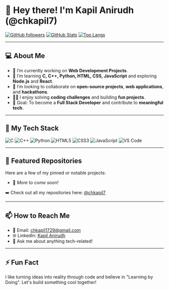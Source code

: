 # 👋 Hey there! I'm Kapil Anirudh (@chkapil7)

[![GitHub followers](https://img.shields.io/github/followers/chkapil7?style=social)](https://github.com/chkapil7?tab=followers)
[![GitHub Stats](https://github-readme-stats.vercel.app/api?username=chkapil7&show_icons=true&theme=radical)](https://github.com/chkapil7)
[![Top Langs](https://github-readme-stats.vercel.app/api/top-langs/?username=chkapil7&layout=compact&theme=radical)](https://github.com/chkapil7)

---

## 💻 About Me
- 🔭 I’m currently working on **Web Development Projects**.
- 🌱 I’m learning **C, C++, Python, HTML, CSS, JavaScript** and exploring **Node.js** and **React**.
- 🤝 I’m looking to collaborate on **open-source projects**, **web applications**, and **hackathons**.
- 👨‍💻 I enjoy solving **coding challenges** and building **fun projects**.
- 🎯 Goal: To become a **Full Stack Developer** and contribute to **meaningful tech**.

---

## 🚀 My Tech Stack
![C](https://img.shields.io/badge/-C-00599C?style=flat-square&logo=c)
![C++](https://img.shields.io/badge/-C++-00599C?style=flat-square&logo=c%2B%2B)
![Python](https://img.shields.io/badge/-Python-3776AB?style=flat-square&logo=python)
![HTML5](https://img.shields.io/badge/-HTML5-E34F26?style=flat-square&logo=html5)
![CSS3](https://img.shields.io/badge/-CSS3-1572B6?style=flat-square&logo=css3)
![JavaScript](https://img.shields.io/badge/-JavaScript-F7DF1E?style=flat-square&logo=javascript)
![VS Code](https://img.shields.io/badge/-VSCode-007ACC?style=flat-square&logo=visual-studio-code)

---

## 📂 Featured Repositories

Here are a few of my pinned or notable projects:
- 🚧 *More to come soon!*

➡️ Check out all my repositories here: [@chkapil7](https://github.com/chkapil7?tab=repositories)

---

## 📫 How to Reach Me
- 📧 Email: [chkapil1729@gmail.com](mailto:chkapil1729@gmail.com)
- 🌐 LinkedIn: [Kapil Anirudh](https://www.linkedin.com/in/kapilanirudh/)
- 💬 Ask me about anything tech-related!

---

## ⚡ Fun Fact
I like turning ideas into reality through code and believe in "Learning by Doing". Let's build something cool together!

